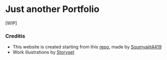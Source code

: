 # Just another Portfolio 

[WIP]


### Creditis
- This website is created starting from this [repo](https://github.com/soumyajit4419/Portfolio), made by [Soumyajit4419](https://github.com/soumyajit4419/Portfolio)
- Work illustrations by [Storyset](https://storyset.com/work)